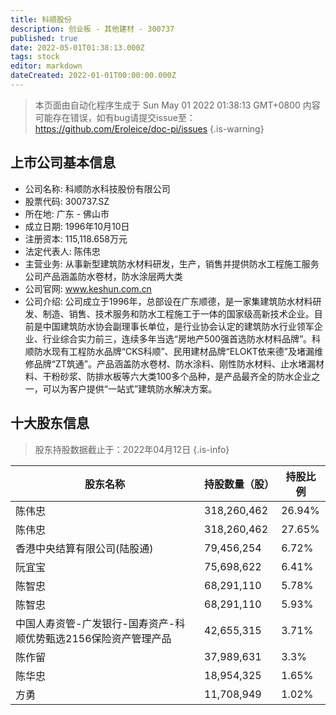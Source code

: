 ```yaml
---
title: 科顺股份
description: 创业板 - 其他建材 - 300737
published: true
date: 2022-05-01T01:38:13.000Z
tags: stock
editor: markdown
dateCreated: 2022-01-01T00:00:00.000Z
---
```


> 本页面由自动化程序生成于 Sun May 01 2022 01:38:13 GMT+0800
> 内容可能存在错误，如有bug请提交issue至：https://github.com/Eroleice/doc-pi/issues
{.is-warning}

## 上市公司基本信息
- 公司名称: 科顺防水科技股份有限公司
- 股票代码: 300737.SZ
- 所在地: 广东 - 佛山市
- 成立日期: 1996年10月10日
- 注册资本: 115,118.658万元
- 法定代表人: 陈伟忠
- 主营业务: 从事新型建筑防水材料研发，生产，销售并提供防水工程施工服务公司产品涵盖防水卷材，防水涂层两大类
- 公司官网: www.keshun.com.cn
- 公司介绍: 公司成立于1996年，总部设在广东顺德，是一家集建筑防水材料研发、制造、销售、技术服务和防水工程施工于一体的国家级高新技术企业。目前是中国建筑防水协会副理事长单位，是行业协会认定的建筑防水行业领军企业、行业综合实力前三，连续多年当选“房地产500强首选防水材料品牌”。科顺防水现有工程防水品牌“CKS科顺”、民用建材品牌“ELOKT依来德”及堵漏维修品牌“ZT筑通”。产品涵盖防水卷材、防水涂料、刚性防水材料、止水堵漏材料、干粉砂浆、防排水板等六大类100多个品种，是产品最齐全的防水企业之一，可以为客户提供“一站式”建筑防水解决方案。


## 十大股东信息
> 股东持股数据截止于：2022年04月12日
{.is-info}

| 股东名称 | 持股数量（股） | 持股比例 |
| --- | --- | --- |
| 陈伟忠 | 318,260,462 | 26.94% |
| 陈伟忠 | 318,260,462 | 27.65% |
| 香港中央结算有限公司(陆股通) | 79,456,254 | 6.72% |
| 阮宜宝 | 75,698,622 | 6.41% |
| 陈智忠 | 68,291,110 | 5.78% |
| 陈智忠 | 68,291,110 | 5.93% |
| 中国人寿资管-广发银行-国寿资产-科顺优势甄选2156保险资产管理产品 | 42,655,315 | 3.71% |
| 陈作留 | 37,989,631 | 3.3% |
| 陈华忠 | 18,954,325 | 1.65% |
| 方勇 | 11,708,949 | 1.02% |




